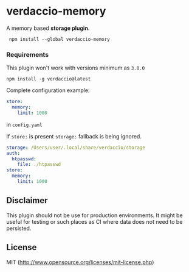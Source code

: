 # verdaccio-memory

A memory based **storage plugin**.

```
 npm install --global verdaccio-memory
```

### Requirements

This plugin won't work with versions minimum as `3.0.0`

```
npm install -g verdaccio@latest
```

Complete configuration example:

```yaml
store:
  memory:
    limit: 1000
```

in `config.yaml`

If `store:` is present `storage:` fallback is being ignored.

```yaml
storage: /Users/user/.local/share/verdaccio/storage
auth:
  htpasswd:
    file: ./htpasswd
store:
  memory:
    limit: 1000
```

## Disclaimer

This plugin should not be use for production environments. It might be useful for testing or such places as CI where data does not need to be persisted.

## License

MIT (http://www.opensource.org/licenses/mit-license.php)

